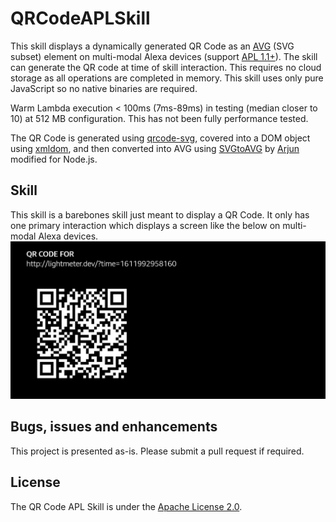 # QRCodeAPLSkill
This skill displays a dynamically generated QR Code as an [AVG](https://developer.amazon.com/en-US/docs/alexa/alexa-presentation-language/apl-avg-format.html) (SVG subset) element on multi-modal Alexa devices (support [APL 1.1+](https://developer.amazon.com/en-US/docs/alexa/alexa-presentation-language/apl-vectorgraphic.html)). The skill can generate the QR code at time of skill interaction. This requires no cloud storage as all operations are completed in memory. This skill uses only pure JavaScript so no native binaries are required.

Warm Lambda execution < 100ms (7ms-89ms) in testing (median closer to 10) at 512 MB configuration. This has not been fully performance tested.

The QR Code is generated using [qrcode-svg](https://www.npmjs.com/package/qrcode-svg), covered into a DOM object using [xmldom](https://www.npmjs.com/package/xmldom), and then converted into AVG using [SVGtoAVG](https://svgtoavg.glitch.me/) by [Arjun](https://arjun-g.com/) modified for Node.js.

## Skill
This skill is a barebones skill just meant to display a QR Code. It only has one primary interaction which displays a screen like the below on multi-modal Alexa devices.
![QR Code on Echo Show 5](https://raw.githubusercontent.com/willblaschko/QRCodeAPLSkill/main/screenshot.jpg)

## Bugs, issues and enhancements  

This project is presented as-is. Please submit a pull request if required.


## License  
  
The QR Code APL Skill is under the [Apache License 2.0](https://github.com/willblaschko/QRCodeAPLSkill/blob/main/LICENSE.txt).  